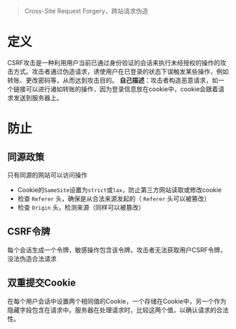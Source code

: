 > Cross-Site Request Forgery，跨站请求伪造
# 定义
CSRF攻击是一种利用用户当前已通过身份验证的会话来执行未经授权的操作的攻击方式。攻击者通过伪造请求，诱使用户在已登录的状态下误触发某些操作，例如转账、更改密码等，从而达到攻击目的。
**自己描述**：攻击者构造恶意请求，如一个链接可以进行诸如转账的操作，因为登录信息放在cookie中，cookie会跟着请求发送到服务器上。
# 防止
## 同源政策
只有同源的网站可以访问操作
- Cookie的`SameSite`设置为`strict`或`lax`，防止第三方网站读取或修改cookie
- 检查 `Referer` 头，确保是从合法来源发起的（ `Referer` 头可以被篡改）
- 检查 `Origin` 头，检测来源（同样可以被篡改）
## CSRF令牌
每个会话生成一个令牌，敏感操作包含该令牌，攻击者无法获取用户CSRF令牌，没法伪造合法请求
## 双重提交Cookie
在每个用户会话中设置两个相同值的Cookie，一个存储在Cookie中，另一个作为隐藏字段包含在请求中。服务器在处理请求时，比较这两个值，以确认请求的合法性。
